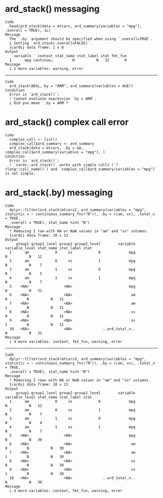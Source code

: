 # ard_stack() messaging

    Code
      head(ard_stack(data = mtcars, ard_summary(variables = "mpg"), .overall = TRUE), 1L)
    Message
      The `.by` argument should be specified when using `.overall=TRUE`.
      i Setting `ard_stack(.overall=FALSE)`.
      {cards} data frame: 1 x 8
    Output
        variable   context stat_name stat_label stat fmt_fun
      1      mpg continuo…         N          N   32       0
    Message
      i 2 more variables: warning, error

---

    Code
      ard_stack(ADSL, by = "ARM", ard_summary(variables = AGE))
    Condition
      Error in `ard_stack()`:
      ! Cannot evaluate expression `by = ARM`.
      i Did you mean `.by = ARM`?

# ard_stack() complex call error

    Code
      complex_call <- list()
      complex_call$ard_summary <- ard_summary
      ard_stack(data = mtcars, .by = am, complex_call$ard_summary(variables = "mpg"), )
    Condition
      Error in `ard_stack()`:
      ! `cards::ard_stack()` works with simple calls (`?rlang::call_name()`) and `complex_call$ard_summary(variables = "mpg")` is not simple.

# ard_stack(.by) messaging

    Code
      dplyr::filter(ard_stack(mtcars2, ard_summary(variables = "mpg", statistic = ~ continuous_summary_fns("N")), .by = c(am, vs), .total_n = TRUE,
      .overall = TRUE), stat_name %in% "N")
    Message
      * Removing 1 row with NA or NaN values in "am" and "vs" columns.
      {cards} data frame: 10 x 13
    Output
         group1 group1_level group2 group2_level        variable variable_level stat_name stat_label stat
      1      am            0     vs            0             mpg                        N          N   12
      2      am            0     vs            1             mpg                        N          N    7
      3      am            1     vs            0             mpg                        N          N    5
      4      am            1     vs            1             mpg                        N          N    7
      5    <NA>                <NA>                          mpg                        N          N   31
      6    <NA>                <NA>                           am              0         N          N   31
      7    <NA>                <NA>                           am              1         N          N   31
      8    <NA>                <NA>                           vs              0         N          N   31
      9    <NA>                <NA>                           vs              1         N          N   31
      10   <NA>                <NA>              ..ard_total_n..                        N          N   31
    Message
      i 4 more variables: context, fmt_fun, warning, error

---

    Code
      dplyr::filter(ard_stack(mtcars3, ard_summary(variables = "mpg", statistic = ~ continuous_summary_fns("N")), .by = c(am, vs), .total_n = TRUE,
      .overall = TRUE), stat_name %in% "N")
    Message
      * Removing 2 rows with NA or NaN values in "am" and "vs" columns.
      {cards} data frame: 10 x 13
    Output
         group1 group1_level group2 group2_level        variable variable_level stat_name stat_label stat
      1      am            0     vs            0             mpg                        N          N   12
      2      am            0     vs            1             mpg                        N          N    7
      3      am            1     vs            0             mpg                        N          N    4
      4      am            1     vs            1             mpg                        N          N    7
      5    <NA>                <NA>                          mpg                        N          N   30
      6    <NA>                <NA>                           am              0         N          N   30
      7    <NA>                <NA>                           am              1         N          N   30
      8    <NA>                <NA>                           vs              0         N          N   30
      9    <NA>                <NA>                           vs              1         N          N   30
      10   <NA>                <NA>              ..ard_total_n..                        N          N   30
    Message
      i 4 more variables: context, fmt_fun, warning, error

